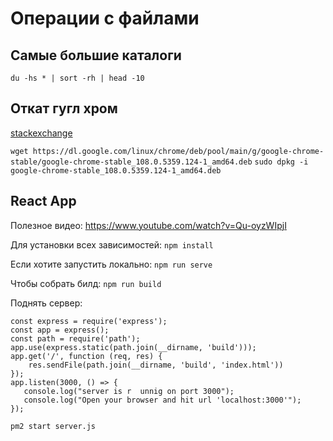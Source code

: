 # Операции с файлами

## Cамые большие каталоги
```du -hs * | sort -rh | head -10```

## Откат гугл хром
[stackexchange](https://unix.stackexchange.com/questions/233185/install-older-versions-of-google-chrome-stable-on-ubuntu-14-10)

`wget https://dl.google.com/linux/chrome/deb/pool/main/g/google-chrome-stable/google-chrome-stable_108.0.5359.124-1_amd64.deb`
`sudo dpkg -i google-chrome-stable_108.0.5359.124-1_amd64.deb`

## React App
Полезное видео: https://www.youtube.com/watch?v=Qu-oyzWIpjI

Для установки всех зависимостей: ```npm install```

Если хотите запустить локально: ```npm run serve```

Чтобы собрать билд: ```npm run build```

Поднять сервер:
```
const express = require('express');
const app = express();
const path = require('path');
app.use(express.static(path.join(__dirname, 'build')));
app.get('/', function (req, res) {
    res.sendFile(path.join(__dirname, 'build', 'index.html'))
});
app.listen(3000, () => {
   console.log("server is r  unnig on port 3000");
   console.log("Open your browser and hit url 'localhost:3000'");
});
```
```pm2 start server.js```


